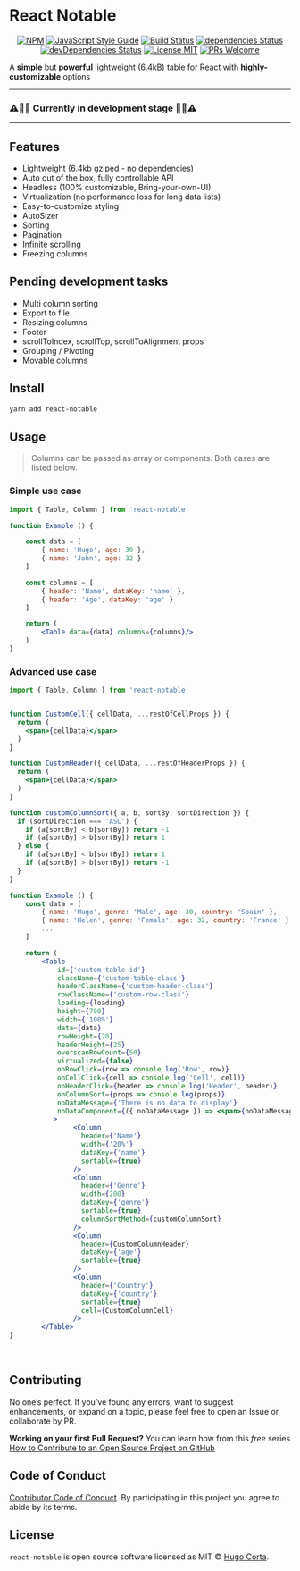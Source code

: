 
# React Notable

<div align="center">

  [![NPM](https://img.shields.io/npm/v/react-notable.svg)](https://www.npmjs.com/package/react-notable)
  [![JavaScript Style Guide](https://img.shields.io/badge/code_style-standard-brightgreen.svg)](https://standardjs.com)
  [![Build Status](https://travis-ci.com/hcorta/react-notable.svg?branch=master)](https://travis-ci.com/hcorta/react-notable)
  [![dependencies Status](https://david-dm.org/hcorta/react-notable/status.svg)](https://david-dm.org/hcorta/react-notable)
  [![devDependencies Status](https://david-dm.org/hcorta/react-notable/dev-status.svg)](https://david-dm.org/hcorta/react-notable?type=dev)
  [![License MIT](https://img.shields.io/badge/license-MIT-blue.svg)](https://opensource.org/licenses/MIT)
  [![PRs Welcome](https://img.shields.io/badge/PRs-welcome-brightgreen.svg)](http://makeapullrequest.com)

</div>

<p>A <strong>simple</strong> but <strong>powerful</strong> lightweight (6.4kB) table for React with <strong>highly-customizable</strong> options</p>

***
### ⚠️🚧🚧 Currently in development stage 🚧🚧⚠️️️️
***


## Features

* Lightweight (6.4kb gziped - no dependencies)
* Auto out of the box, fully controllable API
* Headless (100% customizable, Bring-your-own-UI)
* Virtualization (no performance loss for long data lists)
* Easy-to-customize styling
* AutoSizer
* Sorting
* Pagination
* Infinite scrolling
* Freezing columns


## Pending development tasks

* Multi column sorting
* Export to file
* Resizing columns
* Footer
* scrollToIndex, scrollTop, scrollToAlignment props
* Grouping / Pivoting
* Movable columns



## Install

```bash
yarn add react-notable
```

## Usage
> Columns can be passed as array or components. Both cases are listed below.

### Simple use case

```jsx
import { Table, Column } from 'react-notable'

function Example () {

    const data = [
        { name: 'Hugo', age: 30 },
        { name: 'John', age: 32 }
    ]

    const columns = [
        { header: 'Name', dataKey: 'name' },
        { header: 'Age', dataKey: 'age' }
    ]

    return (
        <Table data={data} columns={columns}/>
    )         
}
```

### Advanced use case

```jsx
import { Table, Column } from 'react-notable'


function CustomCell({ cellData, ...restOfCellProps }) {
  return (
    <span>{cellData}</span>
  )
}

function CustomHeader({ cellData, ...restOfHeaderProps }) {
  return (
    <span>{cellData}</span>
  )
}

function customColumnSort({ a, b, sortBy, sortDirection }) {
  if (sortDirection === 'ASC') {
    if (a[sortBy] < b[sortBy]) return -1
    if (a[sortBy] > b[sortBy]) return 1
  } else {
    if (a[sortBy] < b[sortBy]) return 1
    if (a[sortBy] > b[sortBy]) return -1
  }
}

function Example () {
    const data = [
        { name: 'Hugo', genre: 'Male', age: 30, country: 'Spain' },
        { name: 'Helen', genre: 'Female', age: 32, country: 'France' },
        ...
    ]

    return (
        <Table
            id={'custom-table-id'}
            className={'custom-table-class'}
            headerClassName={'custom-header-class'}
            rowClassName={'custom-row-class'}
            loading={loading}
            height={700}
            width={'100%'}
            data={data}
            rowHeight={20}
            headerHeight={25}
            overscanRowCount={50}
            virtualized={false}
            onRowClick={row => console.log('Row', row)}
            onCellClick={cell => console.log('Cell', cell)}
            onHeaderClick={header => console.log('Header', header)}
            onColumnSort={props => console.log(props)}
            noDataMessage={'There is no data to display'}
            noDataComponent={({ noDataMessage }) => <span>{noDataMessage}</span>}
           >
                <Column
                  header={'Name'}
                  width={'20%'}
                  dataKey={'name'}
                  sortable={true}
                />
                <Column
                  header={'Genre'}
                  width={200}
                  dataKey={'genre'}
                  sortable={true}
                  columnSortMethod={customColumnSort}
                />
                <Column
                  header={CustomColumnHeader}
                  dataKey={'age'}
                  sortable={true}
                />
                <Column
                  header={'Country'}
                  dataKey={'country'}
                  sortable={true}
                  cell={CustomColumnCell}
                />
        </Table>
}

```

<br>

## Contributing

No one’s perfect. If you’ve found any errors, want to suggest enhancements, or expand on a topic, please feel free to open an Issue or collaborate by PR.

**Working on your first Pull Request?** You can learn how from this *free* series [How to Contribute to an Open Source Project on GitHub](https://egghead.io/series/how-to-contribute-to-an-open-source-project-on-github)


## Code of Conduct

[Contributor Code of Conduct](public/docs/CODE_OF_CONDUCT.md). By participating in this project you agree to abide by its terms.


## License

`react-notable` is open source software licensed as MIT © [Hugo Corta](https://github.com/hcorta).
